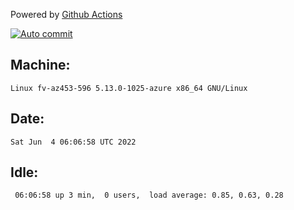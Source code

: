 Powered by [Github Actions](https://github.com/features/actions)

[![Auto commit](https://github.com/gyfary/workstation/workflows/Auto%20commit/badge.svg)](https://github.com/gyfary/workstation/actions?query=workflow%3A%22Auto+commit%22)

## Machine:
```
Linux fv-az453-596 5.13.0-1025-azure x86_64 GNU/Linux
```
## Date:
```
Sat Jun  4 06:06:58 UTC 2022
```
## Idle:
```
 06:06:58 up 3 min,  0 users,  load average: 0.85, 0.63, 0.28
```
